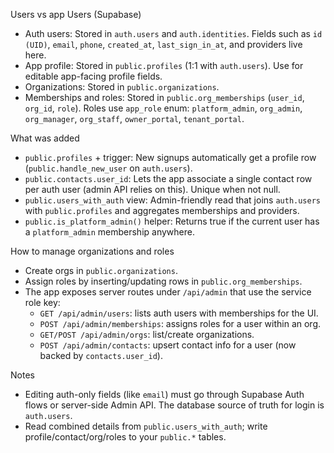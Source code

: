 Users vs app Users (Supabase)

- Auth users: Stored in `auth.users` and `auth.identities`. Fields such as `id (UID)`, `email`, `phone`, `created_at`, `last_sign_in_at`, and providers live here.
- App profile: Stored in `public.profiles` (1:1 with `auth.users`). Use for editable app-facing profile fields.
- Organizations: Stored in `public.organizations`.
- Memberships and roles: Stored in `public.org_memberships` (`user_id`, `org_id`, `role`). Roles use `app_role` enum: `platform_admin`, `org_admin`, `org_manager`, `org_staff`, `owner_portal`, `tenant_portal`.

What was added

- `public.profiles` + trigger: New signups automatically get a profile row (`public.handle_new_user` on `auth.users`).
- `public.contacts.user_id`: Lets the app associate a single contact row per auth user (admin API relies on this). Unique when not null.
- `public.users_with_auth` view: Admin-friendly read that joins `auth.users` with `public.profiles` and aggregates memberships and providers.
- `public.is_platform_admin()` helper: Returns true if the current user has a `platform_admin` membership anywhere.

How to manage organizations and roles

- Create orgs in `public.organizations`.
- Assign roles by inserting/updating rows in `public.org_memberships`.
- The app exposes server routes under `/api/admin` that use the service role key:
  - `GET /api/admin/users`: lists auth users with memberships for the UI.
  - `POST /api/admin/memberships`: assigns roles for a user within an org.
  - `GET/POST /api/admin/orgs`: list/create organizations.
  - `POST /api/admin/contacts`: upsert contact info for a user (now backed by `contacts.user_id`).

Notes

- Editing auth-only fields (like `email`) must go through Supabase Auth flows or server-side Admin API. The database source of truth for login is `auth.users`.
- Read combined details from `public.users_with_auth`; write profile/contact/org/roles to your `public.*` tables.

